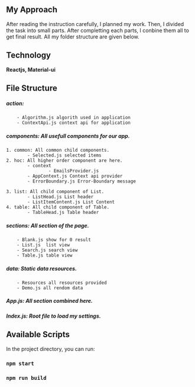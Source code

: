 ## My Approach

After reading the instruction carefully, I planned my work. Then, I divided the task into small parts. After completting each parts, I conbine them all to get final result. All my folder structure are given below.

## Technology

**Reactjs, Material-ui**

## File Structure

##### action:

        - Algorithm.js algorith used in application
        - ContextApi.js context api for application

##### components: All usefull components for our app.

    1. common: All common child components.
            - Selected.js selected items
    2. hoc: All higher order component are here.
            - context
                    - EmailsProvider.js
            - AppContext.js Context api provider
            - ErrorBoundary.js Error-Boundary message

    3. list: All child component of List.
            - ListHead.js List header
            - ListItemContent.js List Content
    4. table: All child component of Table.
            - TableHead.js Table header

##### sections: All section of the page.

        - Blank.js show for 0 result
        - List.js  list view
        - Search.js search view
        - Table.js table view

##### data: Static data resources.

        - Resources all resources provided
        - Demo.js all rendom data

##### App.js: All section combined here.

##### Index.js: Root file to load my settings.

## Available Scripts

In the project directory, you can run:

### `npm start`

### `npm run build`
